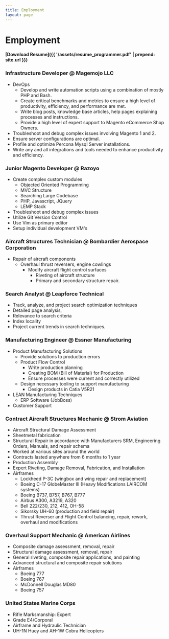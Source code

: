 ```yaml
---
title: Employment
layout: page
---
```


# Employment

#### [Download Resume]({{ '/assets/resume_programmer.pdf' | prepend: site.url }})

### Infrastructure Developer @ Magemojo LLC
* DevOps
    * Develop and write automation scripts using a combination of mostly PHP and Bash.
    * Create critical benchmarks and metrics to ensure a high level of productivity, efficiency, and performance are met.
    * Write blog posts, knowledge base articles, help pages explaining processes and instructions.
    * Provide a high level of expert support to Magento eCommerce Shop Owners.
* Troubleshoot and debug complex issues involving Magento 1 and 2.
* Ensure server configurations are optimal.
* Profile and optimize Percona Mysql Server installations.
* Write any and all integrations and tools needed to enhance productivity and efficiency.

### Junior Magento Developer @ Razoyo

* Create complex custom modules
  * Objected Oriented Programming
  * MVC Structure
  * Searching Large Codebase
  * PHP, Javascript, JQuery
  * LEMP Stack
* Troubleshoot and debug complex issues
* Utilize Git Version Control
* Use Vim as primary editor
* Setup individual development VM's

### Aircraft Structures Technician @ Bombardier Aerospace Corporation

* Repair of aircraft components
  * Overhaul thrust reversers, engine cowlings
    * Modify aircraft flight control surfaces
      * Riveting of aircraft structure
      * Primary and secondary structure repair.

### Search Analyst @ Leapforce Technical

* Track, analyze, and project search optimization techniques
* Detailed page analysis,
* Relevance to search criteria
* Index locality
* Project current trends in search techniques.

### Manufacturing Engineer @ Essner Manufacturing

* Product Manufacturing Solutions
  * Provide solutions to production errors
  * Product Flow Control
    * Write production planning
    * Creating BOM (Bill of Material) for Production
    * Ensure processes were current and correctly utilized
  * Design necessary tooling to support manufacturing
    * Design products in Catia V5R21
* LEAN Manufacturing Techniques
  * ERP Software (JobBoss)
* Customer Support

### Contract Aircraft Structures Mechanic @ Strom Aviation

* Aircraft Structural Damage Assessment
* Sheetmetal fabrication
* Structural Repair in accordance with Manufacturers SRM, Engineering Orders, Manuals, and repair schema
* Worked at various sites around the world
* Contracts lasted anywhere from 6 months to 1 year
* Production Assembly
* Expert Riveting, Damage Removal, Fabrication, and Installation
* Airframes
  * Lockheed P-3C (wingbox and wing repair and replacement)
  * Boeing C-17 GlobeMaster III (Heavy Modifications LAIRCOM systems)
  * Boeing B737, B757, B767, B777
  * Airbus A300, A3219, A320
  * Bell 222/230, 212, 412, OH-58
  * Sikorsky UH-60 (production and field repair)
  * Thrust Reverser and Flight Control balancing, repair, rework, overhaul and modifications

### Overhaul Support Mechanic @ American Airlines

* Composite damage assessment, removal, repair
* Structural damage assessment, removal, repair
* General riveting, composite repair applications, and painting
* Advanced structural and composite repair solutions
* Airframes
  * Boeing 777
  * Boeing 767
  * McDonnell Douglas MD80
  * Boeing 757

### United States Marine Corps

* Rifle Marksmanship: Expert
* Grade E4/Corporal
* Airframe and Hydraulic Technician
* UH-1N Huey and AH-1W Cobra Helicopters

